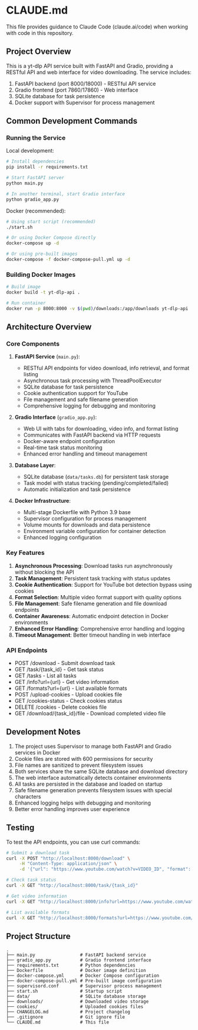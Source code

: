 # CLAUDE.md

This file provides guidance to Claude Code (claude.ai/code) when working with code in this repository.

## Project Overview

This is a yt-dlp API service built with FastAPI and Gradio, providing a RESTful API and web interface for video downloading. The service includes:

1. FastAPI backend (port 8000/18000) - RESTful API service
2. Gradio frontend (port 7860/17860) - Web interface
3. SQLite database for task persistence
4. Docker support with Supervisor for process management

## Common Development Commands

### Running the Service

Local development:
```bash
# Install dependencies
pip install -r requirements.txt

# Start FastAPI server
python main.py

# In another terminal, start Gradio interface
python gradio_app.py
```

Docker (recommended):
```bash
# Using start script (recommended)
./start.sh

# Or using Docker Compose directly
docker-compose up -d

# Or using pre-built images
docker-compose -f docker-compose-pull.yml up -d
```

### Building Docker Images

```bash
# Build image
docker build -t yt-dlp-api .

# Run container
docker run -p 8000:8000 -v $(pwd)/downloads:/app/downloads yt-dlp-api
```

## Architecture Overview

### Core Components

1. **FastAPI Service** (`main.py`):
   - RESTful API endpoints for video download, info retrieval, and format listing
   - Asynchronous task processing with ThreadPoolExecutor
   - SQLite database for task persistence
   - Cookie authentication support for YouTube
   - File management and safe filename generation
   - Comprehensive logging for debugging and monitoring

2. **Gradio Interface** (`gradio_app.py`):
   - Web UI with tabs for downloading, video info, and format listing
   - Communicates with FastAPI backend via HTTP requests
   - Docker-aware endpoint configuration
   - Real-time task status monitoring
   - Enhanced error handling and timeout management

3. **Database Layer**:
   - SQLite database (`data/tasks.db`) for persistent task storage
   - Task model with status tracking (pending/completed/failed)
   - Automatic initialization and task persistence

4. **Docker Infrastructure**:
   - Multi-stage Dockerfile with Python 3.9 base
   - Supervisor configuration for process management
   - Volume mounts for downloads and data persistence
   - Environment variable configuration for container detection
   - Enhanced logging configuration

### Key Features

1. **Asynchronous Processing**: Download tasks run asynchronously without blocking the API
2. **Task Management**: Persistent task tracking with status updates
3. **Cookie Authentication**: Support for YouTube bot detection bypass using cookies
4. **Format Selection**: Multiple video format support with quality options
5. **File Management**: Safe filename generation and file download endpoints
6. **Container Awareness**: Automatic endpoint detection in Docker environments
7. **Enhanced Error Handling**: Comprehensive error handling and logging
8. **Timeout Management**: Better timeout handling in web interface

### API Endpoints

- POST /download - Submit download task
- GET /task/{task_id} - Get task status
- GET /tasks - List all tasks
- GET /info?url={url} - Get video information
- GET /formats?url={url} - List available formats
- POST /upload-cookies - Upload cookies file
- GET /cookies-status - Check cookies status
- DELETE /cookies - Delete cookies file
- GET /download/{task_id}/file - Download completed video file

## Development Notes

1. The project uses Supervisor to manage both FastAPI and Gradio services in Docker
2. Cookie files are stored with 600 permissions for security
3. File names are sanitized to prevent filesystem issues
4. Both services share the same SQLite database and download directory
5. The web interface automatically detects container environments
6. All tasks are persisted in the database and loaded on startup
7. Safe filename generation prevents filesystem issues with special characters
8. Enhanced logging helps with debugging and monitoring
9. Better error handling improves user experience

## Testing

To test the API endpoints, you can use curl commands:

```bash
# Submit a download task
curl -X POST "http://localhost:8000/download" \
     -H "Content-Type: application/json" \
     -d '{"url": "https://www.youtube.com/watch?v=VIDEO_ID", "format": "best"}'

# Check task status
curl -X GET "http://localhost:8000/task/{task_id}"

# Get video information
curl -X GET "http://localhost:8000/info?url=https://www.youtube.com/watch?v=VIDEO_ID"

# List available formats
curl -X GET "http://localhost:8000/formats?url=https://www.youtube.com/watch?v=VIDEO_ID"
```

## Project Structure

```
.
├── main.py                 # FastAPI backend service
├── gradio_app.py           # Gradio frontend interface
├── requirements.txt        # Python dependencies
├── Dockerfile              # Docker image definition
├── docker-compose.yml      # Docker Compose configuration
├── docker-compose-pull.yml # Pre-built image configuration
├── supervisord.conf        # Supervisor process management
├── start.sh                # Startup script
├── data/                   # SQLite database storage
├── downloads/              # Downloaded video storage
├── cookies/                # Uploaded cookies files
├── CHANGELOG.md            # Project changelog
├── .gitignore              # Git ignore file
└── CLAUDE.md               # This file
```